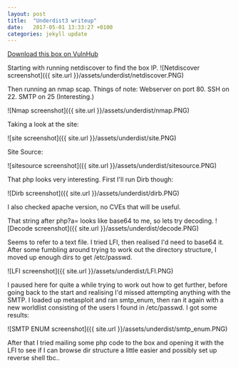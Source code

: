 ```yaml
---
layout: post
title:  "Underdist3 writeup"
date:   2017-05-01 13:33:27 +0100
categories: jekyll update
---
```


[Download this box on VulnHub](https://www.vulnhub.com/entry/underdist-3,108/)

Starting with running netdiscover to find the box IP.
![Netdiscover screenshot]({{ site.url }}/assets/underdist/netdiscover.PNG)

Then running an nmap scap. Things of note:
Webserver on port 80.
SSH on 22.
SMTP on 25 (Interesting.)

![Nmap screenshot]({{ site.url }}/assets/underdist/nmap.PNG)

Taking a look at the site:

![site screenshot]({{ site.url }}/assets/underdist/site.PNG)

Site Source:

![sitesource screenshot]({{ site.url }}/assets/underdist/sitesource.PNG)

That php looks very interesting. First I'll run Dirb though:

![Dirb screenshot]({{ site.url }}/assets/underdist/dirb.PNG)

I also checked apache version, no CVEs that will be useful.

That string after php?a= looks like base64 to me, so lets try decoding.
![Decode screenshot]({{ site.url }}/assets/underdist/decode.PNG)

Seems to refer to a text file. 
I tried LFI, then realised I'd need to base64 it. After some fumbling around trying to work out the directory structure, I moved up enough dirs to get /etc/passwd.

![LFI screenshot]({{ site.url }}/assets/underdist/LFI.PNG)

I paused here for quite a while trying to work out how to get further, before going back to the start and realising I'd missed attempting anything with the SMTP. I loaded up metasploit and ran smtp_enum, then ran it again with a new worldlist consisting of the users I found in /etc/passwd. I got some results:

![SMTP ENUM screenshot]({{ site.url }}/assets/underdist/smtp_enum.PNG)

After that I tried mailing some php code to the box and opening it with the LFI to see if I can browse dir structure a little easier and possibly set up reverse shell
tbc..

